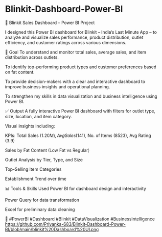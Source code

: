 # Blinkit-Dashboard-Power-BI
🛒 Blinkit Sales Dashboard – Power BI Project

I designed this Power BI dashboard for Blinkit – India’s Last Minute App – to analyze and visualize sales performance, product distribution, outlet efficiency, and customer ratings across various dimensions.

🎯 Goal
To understand and monitor total sales, average sales, and item distribution across outlets.

To identify top-performing product types and customer preferences based on fat content.

To provide decision-makers with a clear and interactive dashboard to improve business insights and operational planning.

To strengthen my skills in data visualization and business intelligence using Power BI.

✅ Output
A fully interactive Power BI dashboard with filters for outlet type, size, location, and item category.

Visual insights including:

KPIs: Total Sales ($1.20M), Avg Sales ($141), No. of Items (8523), Avg Rating (3.9)

Sales by Fat Content (Low Fat vs Regular)

Outlet Analysis by Tier, Type, and Size

Top-Selling Item Categories

Establishment Trend over time

📊 Tools & Skills Used
Power BI for dashboard design and interactivity

Power Query for data transformation

Excel for preliminary data cleaning

🔗 #PowerBI #Dashboard #Blinkit #DataVisualization #BusinessIntelligence
https://github.com/Priyanka-683/Blinkit-Dashboard-Power-BI/blob/main/blinkit%20Dashboard%20UI.png

